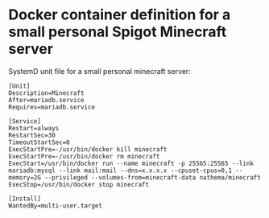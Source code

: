 # Docker container definition for a small personal Spigot Minecraft server

SystemD unit file for a small personal minecraft server: 

```
[Unit]
Description=Minecraft
After=mariadb.service
Requires=mariadb.service

[Service]
Restart=always
RestartSec=30
TimeoutStartSec=0
ExecStartPre=-/usr/bin/docker kill minecraft
ExecStartPre=-/usr/bin/docker rm minecraft
ExecStart=/usr/bin/docker run --name minecraft -p 25565:25565 --link mariadb:mysql --link mail:mail --dns=x.x.x.x --cpuset-cpus=0,1 --memory=2G --privileged --volumes-from=minecraft-data nathema/minecraft
ExecStop=/usr/bin/docker stop minecraft

[Install]
WantedBy=multi-user.target


